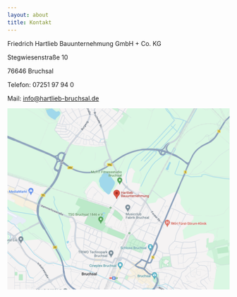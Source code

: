 ```yaml
---
layout: about
title: Kontakt
---
```


Friedrich Hartlieb Bauunternehmung GmbH + Co. KG 

Stegwiesenstraße 10

76646 Bruchsal

Telefon: 07251 97 94 0

Mail: [info@hartlieb-bruchsal.de](mailto:info@hartlieb-bruchsal.de)

![Kontakt](assets/images/banners/location.png "Kontakt")
